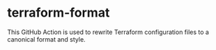 # terraform-format

This GitHub Action is used to rewrite Terraform configuration files to a canonical format and style.
